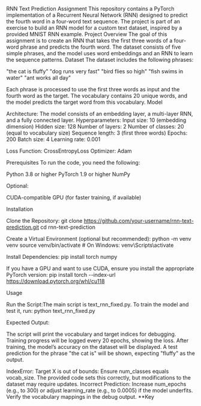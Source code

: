RNN Text Prediction Assignment
This repository contains a PyTorch implementation of a Recurrent Neural Network (RNN) designed to predict the fourth word in a four-word text sequence. The project is part of an exercise to build an RNN model for a custom text dataset, inspired by a provided MNIST RNN example.
Project Overview
The goal of this assignment is to create an RNN that takes the first three words of a four-word phrase and predicts the fourth word. The dataset consists of five simple phrases, and the model uses word embeddings and an RNN to learn the sequence patterns.
Dataset
The dataset includes the following phrases:

"the cat is fluffy"
"dog runs very fast"
"bird flies so high"
"fish swims in water"
"ant works all day"

Each phrase is processed to use the first three words as input and the fourth word as the target. The vocabulary contains 20 unique words, and the model predicts the target word from this vocabulary.
Model

Architecture: The model consists of an embedding layer, a multi-layer RNN, and a fully connected layer.
Hyperparameters:
Input size: 10 (embedding dimension)
Hidden size: 128
Number of layers: 2
Number of classes: 20 (equal to vocabulary size)
Sequence length: 3 (first three words)
Epochs: 200
Batch size: 4
Learning rate: 0.001


Loss Function: CrossEntropyLoss
Optimizer: Adam

Prerequisites
To run the code, you need the following:

Python 3.8 or higher
PyTorch 1.9 or higher
NumPy

Optional:

CUDA-compatible GPU (for faster training, if available)

Installation

Clone the Repository:
git clone https://github.com/your-username/rnn-text-prediction.git
cd rnn-text-prediction


Create a Virtual Environment (optional but recommended):
python -m venv venv
source venv/bin/activate  # On Windows: venv\Scripts\activate


Install Dependencies:
pip install torch numpy

If you have a GPU and want to use CUDA, ensure you install the appropriate PyTorch version:
pip install torch --index-url https://download.pytorch.org/whl/cu118



Usage

Run the Script:The main script is text_rnn_fixed.py. To train the model and test it, run:
python text_rnn_fixed.py


Expected Output:

The script will print the vocabulary and target indices for debugging.
Training progress will be logged every 20 epochs, showing the loss.
After training, the model’s accuracy on the dataset will be displayed.
A test prediction for the phrase "the cat is" will be shown, expecting "fluffy" as the output.

IndexError: Target X is out of bounds: Ensure num_classes equals vocab_size. The provided code sets this correctly, but modifications to the dataset may require updates.
Incorrect Prediction: Increase num_epochs (e.g., to 300) or adjust learning_rate (e.g., to 0.0005) if the model underfits. Verify the vocabulary mappings in the debug output.
**Key

